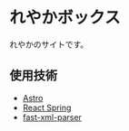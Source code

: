 # れやかボックス

れやかのサイトです。

## 使用技術

- [Astro](https://astro.build/)
- [React Spring](https://react-spring.dev/)
- [fast-xml-parser](https://www.npmjs.com/package/fast-xml-parser)
